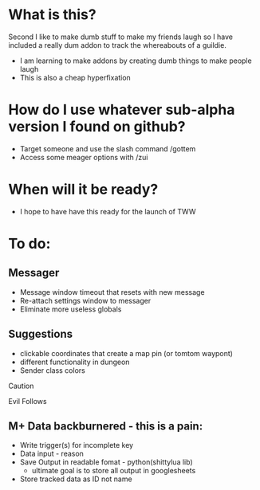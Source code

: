 # What is this?
Second I like to make dumb stuff to make my friends laugh so I have included a really dum addon to track the whereabouts of a guildie.
- I am learning to make addons by creating dumb things to make people laugh
- This is also a cheap hyperfixation

# How do I use whatever sub-alpha version I found on github?
- Target someone and use the slash command /gottem
- Access some meager options with /zui

# When will it be ready?
- I hope to have have this ready for the launch of TWW 

# To do:
## Messager
- Message window timeout that resets with new message
- Re-attach settings window to messager
- Eliminate more useless globals

## Suggestions
- clickable coordinates that create a map pin (or tomtom waypont)
- different functionality in dungeon
- Sender class colors

> [!CAUTION]
> Evil Follows

## M+ Data backburnered - this is a pain:
- Write trigger(s) for incomplete key
- Data input - reason
- Save Output in readable fomat - python(shittylua lib)
  * ultimate goal is to store all output in googlesheets
- Store tracked data as ID not name



